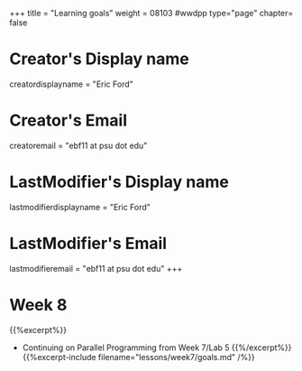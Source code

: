 +++
title = "Learning goals"
weight = 08103  #wwdpp
type="page"
chapter= false

# Creator's Display name
creatordisplayname = "Eric Ford"
# Creator's Email
creatoremail = "ebf11 at psu dot edu"
# LastModifier's Display name
lastmodifierdisplayname = "Eric Ford"
# LastModifier's Email
lastmodifieremail = "ebf11 at psu dot edu"
+++

# Week 8
{{%excerpt%}}
- Continuing on Parallel Programming from Week 7/Lab 5
{{%/excerpt%}}
{{%excerpt-include filename="lessons/week7/goals.md" /%}}



